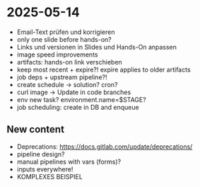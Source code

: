 # 2025-05-14

- Email-Text prüfen und korrigieren
- only one slide before hands-on?
- Links und versionen in Slides und Hands-On anpassen
- image speed improvements
- artifacts: hands-on link verschieben
- keep most recent + expire?! expire applies to older artifacts
- job deps + upstream pipeline?!
- create schedule -> solution? cron?
- curl image -> Update in code branches
- env new task? environment.name=$STAGE?
- job scheduling: create in DB and enqueue

## New content

- Deprecations: https://docs.gitlab.com/update/deprecations/
- pipeline design?
- manual pipelines with vars (forms)?
- inputs everywhere!
- KOMPLEXES BEISPIEL
